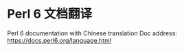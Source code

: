 # Perl 6 文档翻译
Perl 6 documentation with Chinese translation
Doc address: https://docs.perl6.org/language.html
